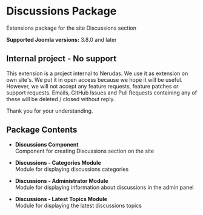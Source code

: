 # Discussions Package
Extensions package for the site Discussions section

**Supported Joomla versions:** 3.8.0 and later  


## Internal project - No support
This extension is a project internal to Nerudas. We use it as extension on own site's. We put it in open access because we hope it will be useful. However, we will not accept any feature requests, feature patches or support requests. Emails, GitHub Issues and Pull Requests containing any of these will be deleted / closed without reply.

Thank you for your understanding.


## Package Contents
* **Discussions Component**  
Component for creating Discussions section on the site

* **Discussions - Categories Module**  
Module for displaying discussions categories

* **Discussions - Administrator Module**  
Module for displaying information about discussions in the admin panel

* **Discussions - Latest Topics Module**  
Module for displaying the latest discussions topics